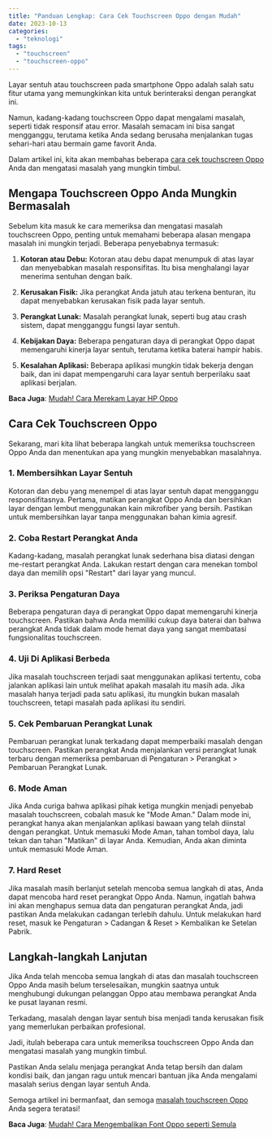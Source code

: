 ```yaml
---
title: "Panduan Lengkap: Cara Cek Touchscreen Oppo dengan Mudah"
date: 2023-10-13
categories: 
  - "teknologi"
tags: 
  - "touchscreen"
  - "touchscreen-oppo"
---
```


Layar sentuh atau touchscreen pada smartphone Oppo adalah salah satu fitur utama yang memungkinkan kita untuk berinteraksi dengan perangkat ini.

Namun, kadang-kadang touchscreen Oppo dapat mengalami masalah, seperti tidak responsif atau error. Masalah semacam ini bisa sangat mengganggu, terutama ketika Anda sedang berusaha menjalankan tugas sehari-hari atau bermain game favorit Anda.

Dalam artikel ini, kita akan membahas beberapa [cara cek touchscreen Oppo](https://ajiekusumadhany.com/cara-cek-touchscreen-oppo/) Anda dan mengatasi masalah yang mungkin timbul.

## Mengapa Touchscreen Oppo Anda Mungkin Bermasalah

Sebelum kita masuk ke cara memeriksa dan mengatasi masalah touchscreen Oppo, penting untuk memahami beberapa alasan mengapa masalah ini mungkin terjadi. Beberapa penyebabnya termasuk:

1. **Kotoran atau Debu:** Kotoran atau debu dapat menumpuk di atas layar dan menyebabkan masalah responsifitas. Itu bisa menghalangi layar menerima sentuhan dengan baik.
    
2. **Kerusakan Fisik:** Jika perangkat Anda jatuh atau terkena benturan, itu dapat menyebabkan kerusakan fisik pada layar sentuh.
    
3. **Perangkat Lunak:** Masalah perangkat lunak, seperti bug atau crash sistem, dapat mengganggu fungsi layar sentuh.
    
4. **Kebijakan Daya:** Beberapa pengaturan daya di perangkat Oppo dapat memengaruhi kinerja layar sentuh, terutama ketika baterai hampir habis.
    
5. **Kesalahan Aplikasi:** Beberapa aplikasi mungkin tidak bekerja dengan baik, dan ini dapat mempengaruhi cara layar sentuh berperilaku saat aplikasi berjalan.
    

**Baca Juga**: [Mudah! Cara Merekam Layar HP Oppo](https://ajiekusumadhany.com/cara-merekam-layar-hp-oppo-f5/)

## Cara Cek Touchscreen Oppo

Sekarang, mari kita lihat beberapa langkah untuk memeriksa touchscreen Oppo Anda dan menentukan apa yang mungkin menyebabkan masalahnya.

### 1\. Membersihkan Layar Sentuh

Kotoran dan debu yang menempel di atas layar sentuh dapat mengganggu responsifitasnya. Pertama, matikan perangkat Oppo Anda dan bersihkan layar dengan lembut menggunakan kain mikrofiber yang bersih. Pastikan untuk membersihkan layar tanpa menggunakan bahan kimia agresif.

### 2\. Coba Restart Perangkat Anda

Kadang-kadang, masalah perangkat lunak sederhana bisa diatasi dengan me-restart perangkat Anda. Lakukan restart dengan cara menekan tombol daya dan memilih opsi "Restart" dari layar yang muncul.

### 3\. Periksa Pengaturan Daya

Beberapa pengaturan daya di perangkat Oppo dapat memengaruhi kinerja touchscreen. Pastikan bahwa Anda memiliki cukup daya baterai dan bahwa perangkat Anda tidak dalam mode hemat daya yang sangat membatasi fungsionalitas touchscreen.

### 4\. Uji Di Aplikasi Berbeda

Jika masalah touchscreen terjadi saat menggunakan aplikasi tertentu, coba jalankan aplikasi lain untuk melihat apakah masalah itu masih ada. Jika masalah hanya terjadi pada satu aplikasi, itu mungkin bukan masalah touchscreen, tetapi masalah pada aplikasi itu sendiri.

### 5\. Cek Pembaruan Perangkat Lunak

Pembaruan perangkat lunak terkadang dapat memperbaiki masalah dengan touchscreen. Pastikan perangkat Anda menjalankan versi perangkat lunak terbaru dengan memeriksa pembaruan di Pengaturan > Perangkat > Pembaruan Perangkat Lunak.

### 6\. Mode Aman

Jika Anda curiga bahwa aplikasi pihak ketiga mungkin menjadi penyebab masalah touchscreen, cobalah masuk ke "Mode Aman." Dalam mode ini, perangkat hanya akan menjalankan aplikasi bawaan yang telah diinstal dengan perangkat. Untuk memasuki Mode Aman, tahan tombol daya, lalu tekan dan tahan "Matikan" di layar Anda. Kemudian, Anda akan diminta untuk memasuki Mode Aman.

### 7\. Hard Reset

Jika masalah masih berlanjut setelah mencoba semua langkah di atas, Anda dapat mencoba hard reset perangkat Oppo Anda. Namun, ingatlah bahwa ini akan menghapus semua data dan pengaturan perangkat Anda, jadi pastikan Anda melakukan cadangan terlebih dahulu. Untuk melakukan hard reset, masuk ke Pengaturan > Cadangan & Reset > Kembalikan ke Setelan Pabrik.

## Langkah-langkah Lanjutan

Jika Anda telah mencoba semua langkah di atas dan masalah touchscreen Oppo Anda masih belum terselesaikan, mungkin saatnya untuk menghubungi dukungan pelanggan Oppo atau membawa perangkat Anda ke pusat layanan resmi.

Terkadang, masalah dengan layar sentuh bisa menjadi tanda kerusakan fisik yang memerlukan perbaikan profesional.

Jadi, itulah beberapa cara untuk memeriksa touchscreen Oppo Anda dan mengatasi masalah yang mungkin timbul.

Pastikan Anda selalu menjaga perangkat Anda tetap bersih dan dalam kondisi baik, dan jangan ragu untuk mencari bantuan jika Anda mengalami masalah serius dengan layar sentuh Anda.

Semoga artikel ini bermanfaat, dan semoga [masalah touchscreen Oppo](https://ajiekusumadhany.com/cara-cek-touchscreen-oppo/) Anda segera teratasi!

**Baca Juga**: [Mudah! Cara Mengembalikan Font Oppo seperti Semula](https://ajiekusumadhany.com/cara-mengembalikan-font-oppo-seperti-semula/)
